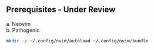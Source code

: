## Prerequisites - Under Review
a. Neovim <br/>
b. Pathogenic
```bash
mkdir -p ~/.config/nvim/autoload ~/.config/nvim/bundle


```
